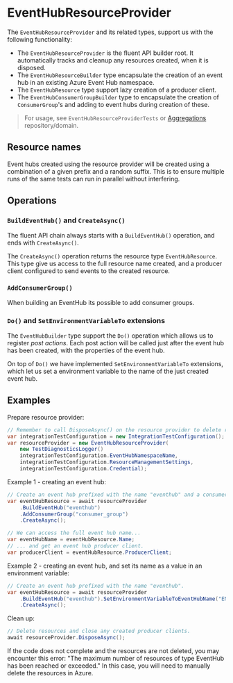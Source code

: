# EventHubResourceProvider

The `EventHubResourceProvider` and its related types, support us with the following functionality:

- The `EventHubResourceProvider` is the fluent API builder root. It automatically tracks and cleanup any resources created, when it is disposed.
- The `EventHubResourceBuilder` type encapsulate the creation of an event hub in an existing Azure Event Hub namespace.
- The `EventHubResource` type support lazy creation of a producer client.
- The `EventHubConsumerGroupBuilder` type to encapsulate the creation of `ConsumerGroup`'s and adding to event hubs during creation of these.

> For usage, see `EventHubResourceProviderTests` or [Aggregations](https://github.com/Energinet-DataHub/geh-aggregations) repository/domain.

## Resource names

Event hubs created using the resource provider will be created using a combination of a given prefix and a random suffix. This is to ensure multiple runs of the same tests can run in parallel without interfering.

## Operations

### `BuildEventHub()` and `CreateAsync()`

The fluent API chain always starts with a `BuildEventHub()` operation, and ends with `CreateAsync()`.

The `CreateAsync()` operation returns the resource type `EventHubResource`. This type give us access to the full resource name created, and a producer client configured to send events to the created resource.

### `AddConsumerGroup()`

When building an EventHub its possible to add consumer groups.

### `Do()` and `SetEnvironmentVariableTo` extensions

The `EventHubBuilder` type support the `Do()` operation which allows us to register *post actions*. Each post action will be called just after the event hub has been created, with the properties of the event hub.

On top of `Do()` we have implemented `SetEnvironmentVariableTo` extensions, which let us set a environment variable to the name of the just created event hub.

## Examples

Prepare resource provider:

```csharp
// Remember to call DisposeAsync() on the resource provider to delete resources and close producer client connections.
var integrationTestConfiguration = new IntegrationTestConfiguration();
var resourceProvider = new EventHubResourceProvider(
    new TestDiagnosticsLogger()
    integrationTestConfiguration.EventHubNamespaceName,
    integrationTestConfiguration.ResourceManagementSettings,
    integrationTestConfiguration.Credential);
```

Example 1 - creating an event hub:

```csharp
// Create an event hub prefixed with the name "eventhub" and a consumergroup with name "consumer_group" (without optional user metadata).
var eventHubResource = await resourceProvider
    .BuildEventHub("eventhub")
    .AddConsumerGroup("consumer_group")
    .CreateAsync();

// We can access the full event hub name...
var eventHubName = eventHubResource.Name;
// ... and get an event hub producer client.
var producerClient = eventHubResource.ProducerClient;
```

Example 2 - creating an event hub, and set its name as a value in an environment variable:

```csharp
// Create an event hub prefixed with the name "eventhub".
var eventHubResource = await resourceProvider
    .BuildEventHub("eventhub").SetEnvironmentVariableToEventHubName("ENV_EVENTHUB")
    .CreateAsync();
```

Clean up:

```csharp
// Delete resources and close any created producer clients.
await resourceProvider.DisposeAsync();
```

If the code does not complete and the resources are not deleted,
you may encounter this error: "The maximum number of resources of type EventHub has been reached or exceeded."
In this case, you will need to manually delete the resources in Azure.
